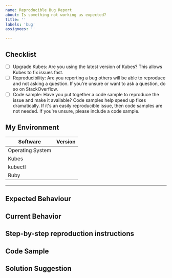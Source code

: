 ```yaml
---
name: Reproducible Bug Report
about: Is something not working as expected?
title: ''
labels: 'bug'
assignees: ''

---
```


<!--
Hi! Thanks for considering to file a bug with Kubes. Please take the time to
answer the basic questions. Please try to be as detailed as possible.
To be sensitive to everyone's time, if not enough details are provided, the
issue may be closed without comment. If you repeatedly fail to provide enough
details, you may be blocked from ever submitting issues to Kubes again.
Please use your best judgment. 👍

If you are unsure this is a bug in Kubes, please consider asking your question at sites like StackOverflow.

Thanks!
-->

## Checklist

<!--
Make sure that you've done all of these.  To mark a checkbox done, replace [ ] with [x]. Or after you create the issue you can click the checkbox.
-->

- [ ] Upgrade Kubes: Are you using the latest version of Kubes? This allows Kubes to fix issues fast.
- [ ] Reproducibility: Are you reporting a bug others will be able to reproduce and not asking a question. If you're unsure or want to ask a question, do so on StackOverflow.
- [ ] Code sample: Have you put together a code sample to reproduce the issue and make it available?  Code samples help speed up fixes dramatically. If it's an easily reproducible issue, then code samples are not needed. If you're unsure, please include a code sample.

## My Environment

<!-- Please fill out the table below with debugging info to help: -->

| Software         | Version |
| ---------------- | ------- |
| Operating System |         |
| Kubes            |         |
| kubectl          |         |
| Ruby             |         |

---

## Expected Behaviour

<!--
What is it you expected to happen? This should be a description of how the functionality you tried to use is supposed to work. Try to keep this to one-paragraph.
-->

## Current Behavior

<!--
Describe the details of the bug.  Try to keep this to one-paragraph.
-->

## Step-by-step reproduction instructions

<!--
Be sure to include any steps you took for the problem to exist. This is likely the longest part of the report.

Please include any logs you think relevant here. If the logs are long (more than 50 lines) please make a gist of the logs and link to it. https://gist.github.com

With long logs, you can also use the <details> tag to keep the report readable. Example:

<details>
 <summary>Summary Goes Here</summary>

 ...this is hidden, collapsable content. start with a blank line to get terminal output to format right...
</details>
-->

## Code Sample

<!--
Please provide a code repository, gist, code snippet or sample files to reproduce the issue.
-->

## Solution Suggestion

<!--
Please provide possible solutions. If you can't think of anything, feel free to omit. Please be kind and add helpful possible solutions.  For example, "Fix it!" is not a helpful solution suggestion. We are mere mortals. Please be constructive.
-->
